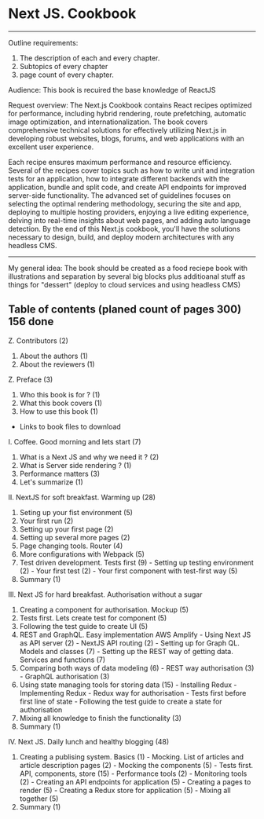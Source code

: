 # Next JS. Cookbook
---
Outline requirements:  
1. The description of each and every chapter. 
2. Subtopics of every chapter 
3. page count of every chapter.

Audience: This book is recuired the base knowledge of ReactJS

Request overview: The Next.js Cookbook contains React recipes optimized for performance, including hybrid rendering, route prefetching, automatic image optimization, and internationalization. The book covers comprehensive technical solutions for effectively utilizing Next.js in developing robust websites, blogs, forums, and web applications with an excellent user experience.

Each recipe ensures maximum performance and resource efficiency. Several of the recipes cover topics such as how to write unit and integration tests for an application, how to integrate different backends with the application, bundle and split code, and create API endpoints for improved server-side functionality. The advanced set of guidelines focuses on selecting the optimal rendering methodology, securing the site and app, deploying to multiple hosting providers, enjoying a live editing experience, delving into real-time insights about web pages, and adding auto language detection.
By the end of this Next.js cookbook, you'll have the solutions necessary to design, build, and deploy modern architectures with any headless CMS.

---

My general idea: The book should be created as a food reciepe book with illustrations and separation by several big blocks plus additioanal stuff as things for "dessert" (deploy to cloud services and using headless CMS)

## Table of contents (planed count of pages 300) 156 done

Z. Contributors (2)
  1. About the authors (1)
  2. About the reviewers (1)

Z. Preface (3)
  1. Who this book is for ? (1)
  2. What this book covers (1)
  3. How to use this book (1)
   - Links to book files to download

I. Coffee. Good morning and lets start (7)
  1. What is a Next JS and why we need it ? (2)
  2. What is Server side rendering ? (1)
  3. Performance matters (3)
  4. Let's summarize (1)
  
II. NextJS for soft breakfast. Warming up (28)
  1. Seting up your fist environment (5)
  2. Your first run (2)
  3. Setting up your first page (2)
  4. Setting up several more pages (2)
  5. Page changing tools. Router (4)
  6. More configurations with Webpack (5)
  7. Test driven development. Tests first (9)
    - Setting up testing environment (2)
    - Your first test (2)
    - Your first component with test-first way (5)
  8. Summary (1)

III. Next JS for hard breakfast. Authorisation without a sugar
  1. Creating a component for authorisation. Mockup (5)
  2. Tests first. Lets create test for component (5)
  3. Following the test guide to create UI (5)
  4. REST and GraphQL. Easy implementation AWS Amplify
    - Using Next JS as API server (2)
    - NextJS API routing (2)
    - Setting up for Graph QL. Models and classes (7)
    - Setting up the REST way of getting data. Services and functions (7)
  5. Comparing both ways of data modeling (6)
    - REST way authorisation (3)
    - GraphQL authorisation (3)
  6. Using state managing tools for storing data (15)
    - Installing Redux
    - Implementing Redux
    - Redux way for authorisation
    - Tests first before first line of state
    - Following the test guide to create a state for authorisation
  7. Mixing all knowledge to finish the functionality (3)
  8. Summary (1)

IV. Next JS. Daily lunch and healthy blogging (48)
  1. Creating a publising system. Basics (1)
    - Mocking. List of articles and article description pages (2)
    - Mocking the components (5)
    - Tests first. API, components, store (15)
    - Performance tools (2)
    - Monitoring tools (2)
    - Creating an API endpoints for application (5)
    - Creating a pages to render (5)
    - Creating a Redux store for application (5)
    - Mixing all together (5)
  2. Summary (1)
    
  
  
  
  
  
